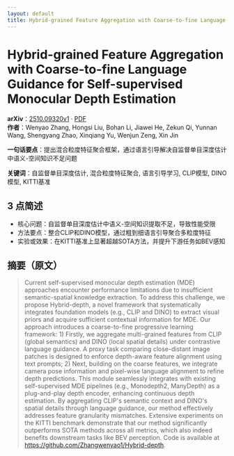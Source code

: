 ```yaml
---
layout: default
title: Hybrid-grained Feature Aggregation with Coarse-to-fine Language Guidance for Self-supervised Monocular Depth Estimation
---
```


# Hybrid-grained Feature Aggregation with Coarse-to-fine Language Guidance for Self-supervised Monocular Depth Estimation
**arXiv**：[2510.09320v1](https://arxiv.org/abs/2510.09320) · [PDF](https://arxiv.org/pdf/2510.09320.pdf)  
**作者**：Wenyao Zhang, Hongsi Liu, Bohan Li, Jiawei He, Zekun Qi, Yunnan Wang, Shengyang Zhao, Xinqiang Yu, Wenjun Zeng, Xin Jin  

**一句话要点**：提出混合粒度特征聚合框架，通过语言引导解决自监督单目深度估计中语义-空间知识不足问题

**关键词**：自监督单目深度估计, 混合粒度特征聚合, 语言引导学习, CLIP模型, DINO模型, KITTI基准

## 3 点简述
- 核心问题：自监督单目深度估计中语义-空间知识提取不足，导致性能受限
- 方法要点：整合CLIP和DINO模型，通过粗到细语言引导聚合多粒度特征
- 实验或效果：在KITTI基准上显著超越SOTA方法，并提升下游任务如BEV感知

## 摘要（原文）

> Current self-supervised monocular depth estimation (MDE) approaches encounter
> performance limitations due to insufficient semantic-spatial knowledge
> extraction. To address this challenge, we propose Hybrid-depth, a novel
> framework that systematically integrates foundation models (e.g., CLIP and
> DINO) to extract visual priors and acquire sufficient contextual information
> for MDE. Our approach introduces a coarse-to-fine progressive learning
> framework: 1) Firstly, we aggregate multi-grained features from CLIP (global
> semantics) and DINO (local spatial details) under contrastive language
> guidance. A proxy task comparing close-distant image patches is designed to
> enforce depth-aware feature alignment using text prompts; 2) Next, building on
> the coarse features, we integrate camera pose information and pixel-wise
> language alignment to refine depth predictions. This module seamlessly
> integrates with existing self-supervised MDE pipelines (e.g., Monodepth2,
> ManyDepth) as a plug-and-play depth encoder, enhancing continuous depth
> estimation. By aggregating CLIP's semantic context and DINO's spatial details
> through language guidance, our method effectively addresses feature granularity
> mismatches. Extensive experiments on the KITTI benchmark demonstrate that our
> method significantly outperforms SOTA methods across all metrics, which also
> indeed benefits downstream tasks like BEV perception. Code is available at
> https://github.com/Zhangwenyao1/Hybrid-depth.


